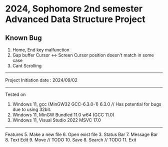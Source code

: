 
# 2024, Sophomore 2nd semester Advanced Data Structure Project
## Known Bug
1. Home, End key malfunction
2. Gap buffer Cursor <-> Screen Cursor position doesn't match in some case
3. Cant Scrolling
---  
Project Initiation date : 2024/09/02

---  
Tested on
1. Windows 11, gcc (MinGW32 GCC-6.3.0-1) 6.3.0  // Has potential for bugs due to using 32bit.
2. Windows 11, MinGW Bundled 11.0 w64 (GCC 11.0)
3. Windows 11, Visual Studio 2022 MSVC 17.0
---  
Features
5. Make a new file
6. Open exist file
3. Status Bar
7. Message Bar
8. Text Edit
9. Move             // TODO
10. Save
8. Search           // TODO
11. Exit